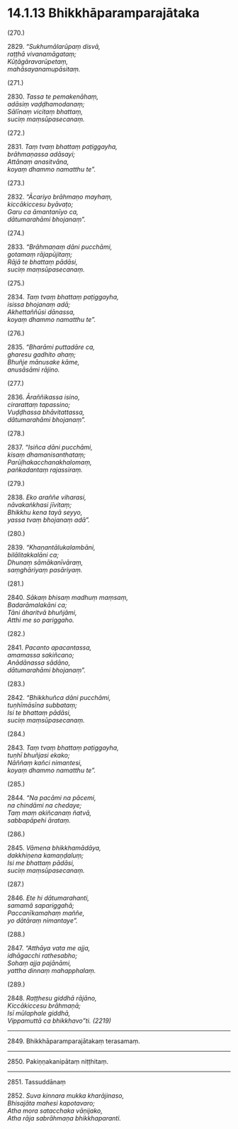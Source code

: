 

# 14.1.13 Bhikkhāparamparajātaka




(270.)

2829\. _“Sukhumālarūpaṃ disvā,_  
_raṭṭhā vivanamāgataṃ;_  
_Kūṭāgāravarūpetaṃ,_  
_mahāsayanamupāsitaṃ._  


(271.)

2830\. _Tassa te pemakenāhaṃ,_  
_adāsiṃ vaḍḍhamodanaṃ;_  
_Sālīnaṃ vicitaṃ bhattaṃ,_  
_suciṃ maṃsūpasecanaṃ._  


(272.)

2831\. _Taṃ tvaṃ bhattaṃ paṭiggayha,_  
_brāhmaṇassa adāsayi;_  
_Attānaṃ anasitvāna,_  
_koyaṃ dhammo namatthu te”._  


(273.)

2832\. _“Ācariyo brāhmaṇo mayhaṃ,_  
_kiccākiccesu byāvaṭo;_  
_Garu ca āmantanīyo ca,_  
_dātumarahāmi bhojanaṃ”._  


(274.)

2833\. _“Brāhmaṇaṃ dāni pucchāmi,_  
_gotamaṃ rājapūjitaṃ;_  
_Rājā te bhattaṃ pādāsi,_  
_suciṃ maṃsūpasecanaṃ._  


(275.)

2834\. _Taṃ tvaṃ bhattaṃ paṭiggayha,_  
_isissa bhojanaṃ adā;_  
_Akhettaññūsi dānassa,_  
_koyaṃ dhammo namatthu te”._  


(276.)

2835\. _“Bharāmi puttadāre ca,_  
_gharesu gadhito ahaṃ;_  
_Bhuñje mānusake kāme,_  
_anusāsāmi rājino._  


(277.)

2836\. _Āraññikassa isino,_  
_cirarattaṃ tapassino;_  
_Vuḍḍhassa bhāvitattassa,_  
_dātumarahāmi bhojanaṃ”._  


(278.)

2837\. _“Isiñca dāni pucchāmi,_  
_kisaṃ dhamanisanthataṃ;_  
_Parūḷhakacchanakhalomaṃ,_  
_paṅkadantaṃ rajassiraṃ._  


(279.)

2838\. _Eko araññe viharasi,_  
_nāvakaṅkhasi jīvitaṃ;_  
_Bhikkhu kena tayā seyyo,_  
_yassa tvaṃ bhojanaṃ adā”._  


(280.)

2839\. _“Khaṇantālukalambāni,_  
_bilālitakkalāni ca;_  
_Dhunaṃ sāmākanīvāraṃ,_  
_saṃghāriyaṃ pasāriyaṃ._  


(281.)

2840\. _Sākaṃ bhisaṃ madhuṃ maṃsaṃ,_  
_Badarāmalakāni ca;_  
_Tāni āharitvā bhuñjāmi,_  
_Atthi me so pariggaho._  


(282.)

2841\. _Pacanto apacantassa,_  
_amamassa sakiñcano;_  
_Anādānassa sādāno,_  
_dātumarahāmi bhojanaṃ”._  


(283.)

2842\. _“Bhikkhuñca dāni pucchāmi,_  
_tuṇhīmāsīna subbataṃ;_  
_Isi te bhattaṃ pādāsi,_  
_suciṃ maṃsūpasecanaṃ._  


(284.)

2843\. _Taṃ tvaṃ bhattaṃ paṭiggayha,_  
_tuṇhī bhuñjasi ekako;_  
_Nāññaṃ kañci nimantesi,_  
_koyaṃ dhammo namatthu te”._  


(285.)

2844\. _“Na pacāmi na pācemi,_  
_na chindāmi na chedaye;_  
_Taṃ maṃ akiñcanaṃ ñatvā,_  
_sabbapāpehi ārataṃ._  


(286.)

2845\. _Vāmena bhikkhamādāya,_  
_dakkhiṇena kamaṇḍaluṃ;_  
_Isi me bhattaṃ pādāsi,_  
_suciṃ maṃsūpasecanaṃ._  


(287.)

2846\. _Ete hi dātumarahanti,_  
_samamā sapariggahā;_  
_Paccanīkamahaṃ maññe,_  
_yo dātāraṃ nimantaye”._  


(288.)

2847\. _“Atthāya vata me ajja,_  
_idhāgacchi rathesabho;_  
_Sohaṃ ajja pajānāmi,_  
_yattha dinnaṃ mahapphalaṃ._  


(289.)

2848\. _Raṭṭhesu giddhā rājāno,_  
_Kiccākiccesu brāhmaṇā;_  
_Isī mūlaphale giddhā,_  
_Vippamuttā ca bhikkhavo”ti. (2219)_  


---

2849\. Bhikkhāparamparajātakaṃ terasamaṃ.



---

2850\. Pakiṇṇakanipātaṃ niṭṭhitaṃ.



---

2851\. Tassuddānaṃ



2852\. _Suva kinnara mukka kharājinaso,_  
_Bhisajāta mahesi kapotavaro;_  
_Atha mora satacchaka vāṇijako,_  
_Atha rāja sabrāhmaṇa bhikkhaparanti._  




